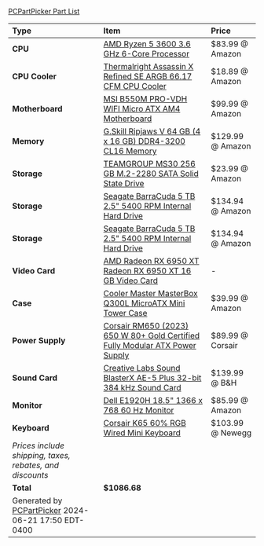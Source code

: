 [PCPartPicker Part List](https://pcpartpicker.com/list/JpkcXk)

Type|Item|Price
:----|:----|:----
**CPU** | [AMD Ryzen 5 3600 3.6 GHz 6-Core Processor](https://pcpartpicker.com/product/9nm323/amd-ryzen-5-3600-36-thz-6-core-processor-100-100000031box) | $83.99 @ Amazon 
**CPU Cooler** | [Thermalright Assassin X Refined SE ARGB 66.17 CFM CPU Cooler](https://pcpartpicker.com/product/Js2WGX/thermalright-assassin-x-refined-se-argb-6617-cfm-cpu-cooler-ax120-refined-se-argb) | $18.89 @ Amazon 
**Motherboard** | [MSI B550M PRO-VDH WIFI Micro ATX AM4 Motherboard](https://pcpartpicker.com/product/PDsnTW/msi-b550m-pro-vdh-wifi-micro-atx-am4-motherboard-b550m-pro-vdh-wifi) | $99.99 @ Amazon 
**Memory** | [G.Skill Ripjaws V 64 GB (4 x 16 GB) DDR4-3200 CL16 Memory](https://pcpartpicker.com/product/7Xbkcf/gskill-memory-f43200c16q64gvk) | $129.99 @ Amazon 
**Storage** | [TEAMGROUP MS30 256 GB M.2-2280 SATA Solid State Drive](https://pcpartpicker.com/product/JPPKHx/team-ms30-256-gb-m2-2280-solid-state-drive-tm8ps7256g0c101) | $23.99 @ Amazon 
**Storage** | [Seagate BarraCuda 5 TB 2.5" 5400 RPM Internal Hard Drive](https://pcpartpicker.com/product/xCKhP6/seagate-barracuda-5tb-25-5400rpm-internal-hard-drive-st5000lm000) | $134.94 @ Amazon 
**Storage** | [Seagate BarraCuda 5 TB 2.5" 5400 RPM Internal Hard Drive](https://pcpartpicker.com/product/xCKhP6/seagate-barracuda-5tb-25-5400rpm-internal-hard-drive-st5000lm000) | $134.94 @ Amazon 
**Video Card** | [AMD Radeon RX 6950 XT Radeon RX 6950 XT 16 GB Video Card](https://pcpartpicker.com/product/kFRYcf/amd-radeon-rx-6950-xt-16-gb-video-card-100-438416) |-
**Case** | [Cooler Master MasterBox Q300L MicroATX Mini Tower Case](https://pcpartpicker.com/product/rnGxFT/cooler-master-masterbox-q300l-microatx-mini-tower-case-mcb-q300l-kann-s00) | $39.99 @ Amazon 
**Power Supply** | [Corsair RM650 (2023) 650 W 80+ Gold Certified Fully Modular ATX Power Supply](https://pcpartpicker.com/product/GdwmP6/corsair-rm650-2023-650-w-80-gold-certified-fully-modular-atx-power-supply-cp-9020280-na) | $89.99 @ Corsair 
**Sound Card** | [Creative Labs Sound BlasterX AE-5 Plus 32-bit 384 kHz Sound Card](https://pcpartpicker.com/product/77VBD3/creative-labs-sound-blasterx-ae-5-plus-32-bit-384-khz-sound-card-70sb174000003) | $139.99 @ B&H 
**Monitor** | [Dell E1920H 18.5" 1366 x 768 60 Hz Monitor](https://pcpartpicker.com/product/PHK2FT/dell-e1920h-185-1366x768-60-hz-monitor-dell-e1920h) | $85.99 @ Amazon 
**Keyboard** | [Corsair K65 60% RGB Wired Mini Keyboard](https://pcpartpicker.com/product/r6RYcf/corsair-k65-60-rgb-wired-mini-keyboard-ch-9194014-na) | $103.99 @ Newegg 
 | *Prices include shipping, taxes, rebates, and discounts* |
 | **Total** | **$1086.68**
 | Generated by [PCPartPicker](https://pcpartpicker.com) 2024-06-21 17:50 EDT-0400 |
